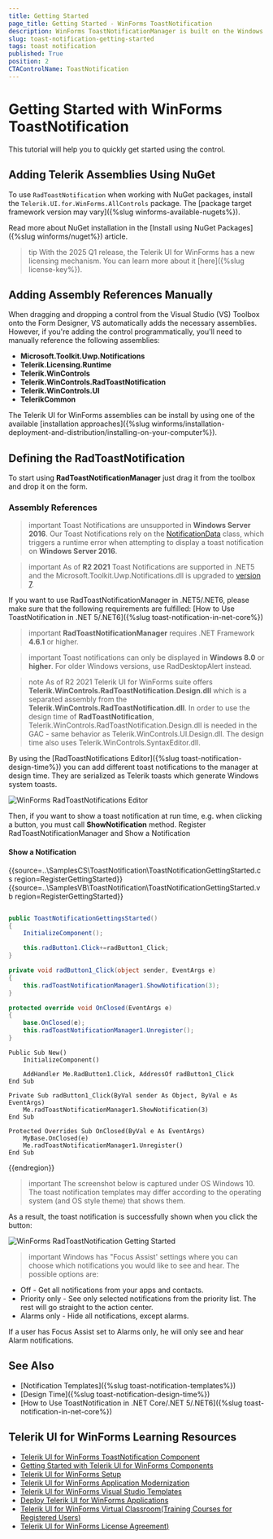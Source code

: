 ```yaml
---
title: Getting Started
page_title: Getting Started - WinForms ToastNotification
description: WinForms ToastNotificationManager is built on the Windows' notification system, making it easier for our customers to create and manage notifications.  
slug: toast-notification-getting-started
tags: toast notification
published: True
position: 2 
CTAControlName: ToastNotification
---
```


# Getting Started with WinForms ToastNotification

This tutorial will help you to quickly get started using the control.

## Adding Telerik Assemblies Using NuGet

To use `RadToastNotification` when working with NuGet packages, install the `Telerik.UI.for.WinForms.AllControls` package. The [package target framework version may vary]({%slug winforms-available-nugets%}).

Read more about NuGet installation in the [Install using NuGet Packages]({%slug winforms/nuget%}) article.

>tip With the 2025 Q1 release, the Telerik UI for WinForms has a new licensing mechanism. You can learn more about it [here]({%slug license-key%}).

## Adding Assembly References Manually

When dragging and dropping a control from the Visual Studio (VS) Toolbox onto the Form Designer, VS automatically adds the necessary assemblies. However, if you're adding the control programmatically, you'll need to manually reference the following assemblies:

* __Microsoft.Toolkit.Uwp.Notifications__
* __Telerik.Licensing.Runtime__
* __Telerik.WinControls__
* __Telerik.WinControls.RadToastNotification__
* __Telerik.WinControls.UI__
* __TelerikCommon__

The Telerik UI for WinForms assemblies can be install by using one of the available [installation approaches]({%slug winforms/installation-deployment-and-distribution/installing-on-your-computer%}). 

## Defining the RadToastNotification

To start using **RadToastNotificationManager** just drag it from the toolbox and drop it on the form.

### Assembly References

>important Toast Notifications are unsupported in __Windows Server 2016__. Our Toast Notifications rely on the [NotificationData](https://learn.microsoft.com/en-us/uwp/api/windows.ui.notifications.notificationdata?view=winrt-22621) class, which triggers a runtime error when attempting to display a toast notification on __Windows Server 2016__.

>important As of **R2 2021** Toast Notifications are supported in .NET5 and the Microsoft.Toolkit.Uwp.Notifications.dll is upgraded to [version 7](https://github.com/CommunityToolkit/WindowsCommunityToolkit/releases/tag/v7.0.0).

If you want to use RadToastNotificationManager in .NET5/.NET6, please make sure that the following requirements are fulfilled: [How to Use ToastNotification in .NET 5/.NET6]({%slug toast-notification-in-net-core%}) 

>important **RadToastNotificationManager** requires .NET Framework **4.6.1** or higher.

>important Toast notifications can only be displayed in **Windows 8.0** or **higher**. For older Windows versions, use RadDesktopAlert instead.

>note As of R2 2021 Telerik UI for WinForms suite offers **Telerik.WinControls.RadToastNotification.Design.dll** which is a separated assembly from the **Telerik.WinControls.RadToastNotification.dll**. In order to use the design time of **RadToastNotification**, Telerik.WinControls.RadToastNotification.Design.dll is needed in the GAC - same behavior as Telerik.WinControls.UI.Design.dll. The design time also uses Telerik.WinControls.SyntaxEditor.dll.

By using the [RadToastNotifications Editor]({%slug toast-notification-design-time%}) you can add different toast notifications to the manager at design time. They are serialized as Telerik toasts which generate Windows system toasts. 

![WinForms RadToastNotifications Editor](images/toast-notification-design-time003.png) 

Then, if you want to show a toast notification at run time, e.g. when clicking a button, you must call **ShowNotification** method.
Register RadToastNotificationManager and Show a Notification


#### Show a Notification

{{source=..\SamplesCS\ToastNotification\ToastNotificationGettingStarted.cs region=RegisterGettingStarted}} 
{{source=..\SamplesVB\ToastNotification\ToastNotificationGettingStarted.vb region=RegisterGettingStarted}}

````C#

public ToastNotificationGettingsStarted()
{
    InitializeComponent();

    this.radButton1.Click+=radButton1_Click;
}

private void radButton1_Click(object sender, EventArgs e)
{
    this.radToastNotificationManager1.ShowNotification(3);
}

protected override void OnClosed(EventArgs e)
{
    base.OnClosed(e);
    this.radToastNotificationManager1.Unregister();
}


````
````VB.NET
Public Sub New()
    InitializeComponent()

    AddHandler Me.RadButton1.Click, AddressOf radButton1_Click
End Sub

Private Sub radButton1_Click(ByVal sender As Object, ByVal e As EventArgs)
    Me.radToastNotificationManager1.ShowNotification(3)
End Sub

Protected Overrides Sub OnClosed(ByVal e As EventArgs)
    MyBase.OnClosed(e)
    Me.radToastNotificationManager1.Unregister()
End Sub

````

{{endregion}}

>important The screenshot below is captured under OS Windows 10. The toast notification templates may differ according to the operating system (and OS style theme) that shows them.
  
As a result, the toast notification is successfully shown when you click the button:

![WinForms RadToastNotification Getting Started](images/toast-notification-getting-started001.png) 

>important Windows has "Focus Assist' settings where you can choose which notifications you would like to see and hear. The possible options are:
>
* Off - Get all notifications from your apps and contacts.
* Priority only - See only selected notifications from the priority list. The rest will go straight to the action center.
* Alarms only - Hide all notifications, except alarms.
>
If a user has Focus Assist set to Alarms only, he will only see and hear Alarm notifications.


## See Also

* [Notification Templates]({%slug toast-notification-templates%})
* [Design Time]({%slug toast-notification-design-time%})
* [How to Use ToastNotification in .NET Core/.NET 5/.NET6]({%slug toast-notification-in-net-core%})
 
        

## Telerik UI for WinForms Learning Resources
* [Telerik UI for WinForms ToastNotification Component](https://www.telerik.com/products/winforms/toast-notification-manager.aspx)
* [Getting Started with Telerik UI for WinForms Components](https://docs.telerik.com/devtools/winforms/getting-started/first-steps)
* [Telerik UI for WinForms Setup](https://docs.telerik.com/devtools/winforms/installation-and-upgrades/installing-on-your-computer)
* [Telerik UI for WinForms Application Modernization](https://docs.telerik.com/devtools/winforms/winforms-converter/overview)
* [Telerik UI for WinForms Visual Studio Templates](https://docs.telerik.com/devtools/winforms/visual-studio-integration/visual-studio-templates)
* [Deploy Telerik UI for WinForms Applications](https://docs.telerik.com/devtools/winforms/deployment-and-distribution/application-deployment)
* [Telerik UI for WinForms Virtual Classroom(Training Courses for Registered Users)](https://learn.telerik.com/learn/course/external/view/elearning/17/telerik-ui-for-winforms)
* [Telerik UI for WinForms License Agreement)](https://www.telerik.com/purchase/license-agreement/winforms-dlw-s)

